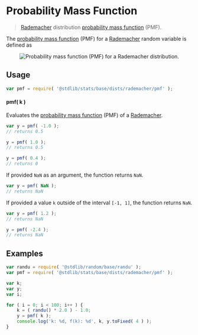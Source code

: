 <!--

@license Apache-2.0

Copyright (c) 2018 The Stdlib Authors.

Licensed under the Apache License, Version 2.0 (the "License");
you may not use this file except in compliance with the License.
You may obtain a copy of the License at

   http://www.apache.org/licenses/LICENSE-2.0

Unless required by applicable law or agreed to in writing, software
distributed under the License is distributed on an "AS IS" BASIS,
WITHOUT WARRANTIES OR CONDITIONS OF ANY KIND, either express or implied.
See the License for the specific language governing permissions and
limitations under the License.

-->

# Probability Mass Function 

> [Rademacher][rademacher-distribution] distribution [probability mass function][pmf] (PMF).

<!-- Section to include introductory text. Make sure to keep an empty line after the intro `section` element and another before the `/section` close. -->

<section class="intro">

The [probability mass function][pmf] (PMF) for a [Rademacher][rademacher-distribution] random variable is defined as

<!-- <equation class="equation" label="eq:rademacher_pmf" align="center" raw="f(k) = \begin{cases} 0.5 & \text{ if }  k= -1 \\ 1/2 & \text{ if } k = 1 \\ 0 & \text{ otherwise } \end{cases}" alt="Probability mass function (PMF) for a Rademacher distribution."> -->

<div class="equation" align="center" data-raw-text="f(k) = \begin{cases} 0.5 &amp; \text{ if }  k= -1 \\ 1/2 &amp; \text{ if } k = 1 \\ 0 &amp; \text{ otherwise } \end{cases}" data-equation="eq:rademacher_pmf">
    <img src="" alt="Probability mass function (PMF) for a Rademacher distribution." />
    <br />
</div>

<!-- </equation> -->

</section>

<!-- /.intro -->

<!-- Package usage documentation. -->

<section class="usage">

## Usage

```javascript
var pmf = require( '@stdlib/stats/base/dists/rademacher/pmf' );
```

#### pmf( k )

Evaluates the [probability mass function][pmf] (PMF) of a [Rademacher][rademacher-distribution].

```javascript
var y = pmf( -1.0 );
// returns 0.5

y = pmf( 1.0 );
// returns 0.5

y = pmf( 0.4 );
// returns 0
```

If provided `NaN` as an argument, the function returns `NaN`.

```javascript
var y = pmf( NaN );
// returns NaN
```

If provided a value `k` outside of the interval `[-1, 1]`, the function returns `NaN`.

```javascript
var y = pmf( 1.2 );
// returns NaN

y = pmf( -2.4 );
// returns NaN
```

</section>

<!-- /.usage -->

<section class="examples">

## Examples

<!-- eslint no-undef: "error" -->

```javascript
var randu = require( '@stdlib/random/base/randu' );
var pmf = require( '@stdlib/stats/base/dists/rademacher/pmf' );

var k;
var y;
var i;

for ( i = 0; i < 100; i++ ) {
    k = ( randu() * 2.0 ) - 1.0;
    y = pmf( k );
    console.log('k: %d, f(k): %d', k, y.toFixed( 4 ) );
}
```

</section>

<!-- /.examples -->

<section class="links">

[rademacher-distribution]: https://en.wikipedia.org/wiki/Rademacher_distribution

[pmf]: https://en.wikipedia.org/wiki/Probability_mass_function

</section>

<!-- /.links -->
